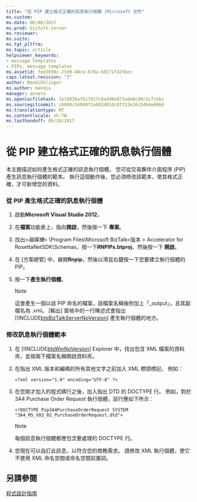 ```yaml
---
title: "從 PIP 建立格式正確的訊息執行個體 |Microsoft 文件"
ms.custom: 
ms.date: 06/08/2017
ms.prod: biztalk-server
ms.reviewer: 
ms.suite: 
ms.tgt_pltfrm: 
ms.topic: article
helpviewer_keywords:
- message templates
- PIPs, message templates
ms.assetid: fed3698c-25d9-40ca-878a-60171f425bec
caps.latest.revision: "7"
author: MandiOhlinger
ms.author: mandia
manager: anneta
ms.openlocfilehash: 1e16020afb17d17c8add8e973ade0cd0c5cfcbbc
ms.sourcegitcommit: cb908c540d8f1a692d01dc8f313e16cb4b4e696d
ms.translationtype: MT
ms.contentlocale: zh-TW
ms.lasthandoff: 09/20/2017
---
```

# <a name="creating-a-well-formed-message-instance-from-a-pip"></a>從 PIP 建立格式正確的訊息執行個體
本主題描述如何產生格式正確的訊息執行個體。 您可從交易夥伴介面程序 (PIP) 產生訊息執行個體的範本。 執行這個動作後，您必須修改該範本，使其格式正確，才可新增您的資料。  
  
### <a name="to-generate-a-message-instance-template-from-the-pip"></a>從 PIP 產生格式正確的訊息執行個體  
  
1.  啟動**Microsoft Visual Studio 2012**。  
  
2.  在**檔案**功能表上，指向**開啟**，然後按一下 **專案**。  
  
3.  找出\<*磁碟機*> \Program Files\Microsoft BizTalk\<版本 > Accelerator for RosettaNetSDK\Schemas，按一下**RNPIPs.btproj**，然後按一下  **開啟**。  
  
4.  在 [方案總管] 中，展開**Rnpip**，然後以滑鼠右鍵按一下您要建立執行個體的 PIP。  
  
5.  按一下**產生執行個體**。  
  
    > [!NOTE]
    >  這會產生一個以該 PIP 命名的檔案，該檔案名稱後附加上「_output」，且其副檔名為 .xml。 [輸出] 窗格中的一行陳述式會指出 [!INCLUDE[btsBizTalkServerNoVersion](../../includes/btsbiztalkservernoversion-md.md)] 產生執行個體的地方。  
  
### <a name="to-modify-the-message-instance-template"></a>修改訊息執行個體範本  
  
1.  在 [!INCLUDE[btsWinNoVersion](../../includes/btswinnoversion-md.md)] Explorer 中，找出包含 XML 檔案的資料夾，並按兩下檔案名稱開啟資料夾。  
  
2.  在指出 XML 版本和編碼的所有其他文字之前加入 XML 標頭標記。 例如：  
  
    ```  
    <?xml version="1.0" encoding="UTF-8" ?>  
    ```  
  
3.  在您剛才加入的程式碼行之後，加入指出 DTD 的 DOCTYPE 行。 例如，對於 3A4 Purchase Order Request 執行個體，該行應如下所示：  
  
    ```  
    <!DOCTYPE Pip3A4PurchaseOrderRequest SYSTEM "3A4_MS_V02_02_PurchaseOrderRequest.dtd">  
    ```  
  
    > [!NOTE]
    >  每個訊息執行個體都應包含要處理的 DOCTYPE 行。  
  
4.  您現在可以自訂此訊息，以符合您的商務需求。 請修改 XML 執行個體，使它不使用 XML 命名空間或命名空間前置詞。  
  
## <a name="see-also"></a>另請參閱  
 [程式設計指南](../../adapters-and-accelerators/accelerator-rosettanet/programming-guide2.md)